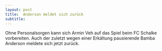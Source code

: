 ```yaml
---
layout: post
title:  Anderson meldet sich zurück
subtitle:  
---
```


Ohne Personalsorgen kann sich Armin Veh auf das Spiel beim FC Schalke vorbereiten. Auch der zuletzt wegen einer Erkältung pausierende Bamba Anderson meldete sich jetzt zurück. 


